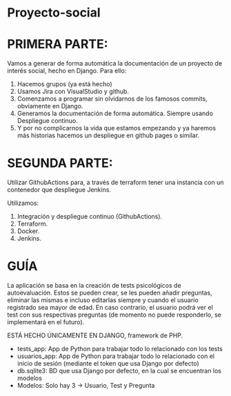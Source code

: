 # Proyecto-social
# PRIMERA PARTE:
Vamos a generar de forma automática la documentación de un proyecto de interés social, hecho en Django. Para ello:

1. Hacemos grupos (ya está hecho)
2. Usamos Jira con VisualStudio y github.
3. Comenzamos a programar sin olvidarnos de los famosos commits, obviamente en Django.
4. Generamos la documentación de forma automática. Siempre usando Despliegue continuo.
5. Y por no complicarnos la vida que estamos empezando y ya haremos más historias hacemos un despliegue en github pages o similar.

# SEGUNDA PARTE:
Utilizar GithubActions para, a través de terraform tener una instancia con un contenedor que despliegue Jenkins.

Utilizamos:

1. Integración y despliegue continuo (GithubActions).
2. Terraform.
3. Docker.
4. Jenkins.



# GUÍA
La aplicación se basa en la creación de tests psicológicos de autoevaluación. 
Estos se pueden crear, se les pueden añadir preguntas, eliminar las mismas e incluso editarlas siempre y cuando el usuario registrado sea mayor de edad. En caso contrario, el usuario podrá ver el test con sus respectivas preguntas (de momento no puede responderlo, se implementará en el futuro).

ESTÁ HECHO ÚNICAMENTE EN DJANGO, framework de PHP.

- tests_app: App de Python para trabajar todo lo relacionado con los tests
- usuarios_app: App de Python para trabajar todo lo relacionado con el inicio de sesión (mediante el token que usa Django por defecto)
- db.sqlite3: BD que usa Django por defecto, en la cual se encuentran los modelos 
- Modelos: Solo hay 3 -> Usuario, Test y Pregunta